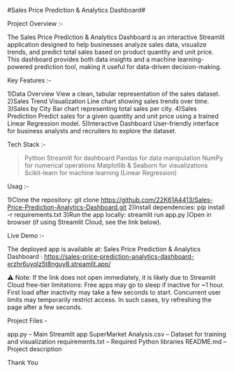 #Sales Price Prediction & Analytics Dashboard#

Project Overview :-

The Sales Price Prediction & Analytics Dashboard is an interactive Streamlit application designed to help businesses analyze sales data, visualize trends, and predict total sales based on product quantity and unit price. This dashboard provides both data insights and a machine learning-powered prediction tool, making it useful for data-driven decision-making.

Key Features :-

1)Data Overview
      View a clean, tabular representation of the sales dataset.
2)Sales Trend Visualization
      Line chart showing sales trends over time.
3)Sales by City
      Bar chart representing total sales per city.
4)Sales Prediction
      Predict sales for a given quantity and unit price using a trained Linear Regression model.
5)Interactive Dashboard
      User-friendly interface for business analysts and recruiters to explore the dataset.

Tech Stack :-

> Python
> Streamlit for dashboard
> Pandas for data manipulation
> NumPy for numerical operations
> Matplotlib & Seaborn for visualizations
> Scikit-learn for machine learning (Linear Regression)

Usag :-

1)Clone the repository:
      git clone https://github.com/22K61A4413/Sales-Price-Prediction-Analytics-Dashboard.git
2)Install dependencies:
      pip install -r requirements.txt
3)Run the app locally:
      streamlit run app.py
)Open in browser (if using Streamlit Cloud, see the link below).

Live Demo :-

The deployed app is available at:
Sales Price Prediction & Analytics Dashboard : https://sales-price-prediction-analytics-dashboard-erzhr6uyqlz5t8nguy8.streamlit.app/

⚠️ Note: If the link does not open immediately, it is likely due to Streamlit Cloud free-tier limitations:
Free apps may go to sleep if inactive for ~1 hour.
First load after inactivity may take a few seconds to start.
Concurrent user limits may temporarily restrict access.
In such cases, try refreshing the page after a few seconds.

Project Files -

app.py – Main Streamlit app
SuperMarket Analysis.csv – Dataset for training and visualization
requirements.txt – Required Python libraries
README.md – Project description

Thank You 
